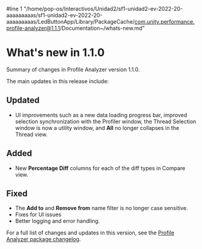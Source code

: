 #line 1 "/home/pop-os/Interactivos/Unidad2/sf1-unidad2-ev-2022-20-aaaaaaaaas/sf1-unidad2-ev-2022-20-aaaaaaaaas/LedButtonApp/Library/PackageCache/com.unity.performance.profile-analyzer@1.1.1/Documentation~/whats-new.md"
# What's new in 1.1.0

Summary of changes in Profile Analyzer version 1.1.0.

The main updates in this release include:

## Updated

* UI improvements such as a new data loading progress bar, improved selection synchronization with the Profiler window, the Thread Selection window is now a utility window, and **All** no longer collapses in the Thread view.

## Added

* New **Percentage Diff** columns for each of the diff types in Compare view.

## Fixed

* The **Add to** and **Remove from** name filter is no longer case sensitive.
* Fixes for UI issues
* Better logging and error handling.

For a full list of changes and updates in this version, see the [Profile Analyzer package changelog](https://docs.unity3d.com/Packages/com.unity.performance.profile-analyzer@latest/index.html?subfolder=/changelog/CHANGELOG.html).
